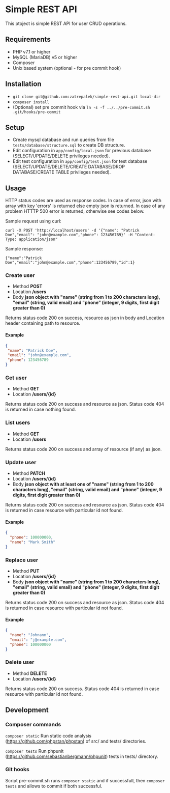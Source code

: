 # Simple REST API

This ptoject is simple REST API for user CRUD operations.

## Requirements

- PHP v7.1 or higher
- MySQL (MariaDB) v5 or higher
- Composer
- Unix based system (optional - for pre commit hook)

## Installation

- `git clone git@github.com:zatrepalek/simple-rest-api.git local-dir`
- `composer install`
- (Optional) set pre commit hook via `ln -s -f ../../pre-commit.sh .git/hooks/pre-commit`

## Setup
- Create mysql database and run queries from file `tests/database/structure.sql` to create DB structure.
- Edit configuration in `app/config/local.json` for previous database (SELECT/UPDATE/DELETE privileges needed).
- Edit test configuration in `app/config/test.json` for test database (SELECT/UPDATE/DELETE/CREATE DATABASE/DROP DATABASE/CREATE TABLE privileges needed).

## Usage

HTTP status codes are used as response codes. In case of error, json with array with key 'errors' is returned
else empty json is returned. In case of any problem HTTTP 500 error is returned, otherwise see codes below.

Sample request using curl:

```
curl -X POST 'http://localhost/users' -d '{"name": "Patrick Doe","email": "john@example.com","phone": 123456789}' -H "Content-Type: application/json"
```

Sample response:

```
{"name":"Patrick Doe","email":"john@example.com","phone":123456789,"id":1}
```

### Create user

- Method **POST**
- Location **/users**
- Body **json object with "name" (string from 1 to 200 characters long), "email" (string, valid email) and "phone" (integer, 9 digits, first digit greater than 0)**

Returns status code 200 on success, resource as json in body and Location header containing path to resource.

#### Example

```json
{
 "name": "Patrick Doe",
 "email": "john@example.com",
 "phone": 123456789
}
```

### Get user

- Method **GET**
- Location **/users/{id}**

Returns status code 200 on success and resource as json.
Status code 404 is returned in case nothing found.

### List users

- Method **GET**
- Location **/users**

Returns status code 200 on success and array of resource (if any) as json.

### Update user

- Method **PATCH**
- Location **/users/{id}**
- Body **json object with at least one of "name" (string from 1 to 200 characters long), "email" (string, valid email) and "phone" (integer, 9 digits, first digit greater than 0)**

Returns status code 200 on success and resource as json.
Status code 404 is returned in case resource with particular id not found.

#### Example

```json
{
  "phone": 100000000,
  "name": "Mark Smith"
}
```

### Replace user

- Method **PUT**
- Location **/users/{id}**
- Body **json object with  "name" (string from 1 to 200 characters long), "email" (string, valid email) and "phone" (integer, 9 digits, first digit greater than 0)**

Returns status code 200 on success and resource as json.
Status code 404 is returned in case resource with particular id not found.

#### Example

```json
{
  "name": "Johnann",
  "email": "j@example.com",
  "phone": 100000000
}
```

### Delete user

- Method **DELETE**
- Location **/users/{id}**

Returns status code 200 on success.
Status code 404 is returned in case resource with particular id not found.

## Development

### Composer commands

`composer static` Run static code analysis (https://github.com/phpstan/phpstan) of src/ and tests/ directories.

`composer tests` Run phpunit (https://github.com/sebastianbergmann/phpunit) tests in tests/ directory.

### Git hooks

Script pre-commit.sh runs `composer static` and if successfull, then `composer tests` and allows to commit if both successful.
